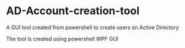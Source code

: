 # AD-Account-creation-tool
A GUI tool created from powershell to create users on Active Directory

The tool is created using powershell WPF GUI
